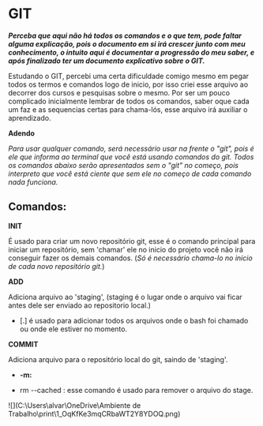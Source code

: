# GIT

_**Perceba que aqui não há todos os comandos e o que tem, pode faltar alguma explicação, pois o documento em si irá crescer junto com meu conhecimento, o intuito aqui é documentar a progressão do meu saber, e após finalizado ter um documento explicativo sobre o GIT.**_

Estudando o GIT, percebi uma certa dificuldade comigo mesmo em pegar todos os termos e comandos logo de inicio, por isso criei esse arquivo ao decorrer dos cursos e pesquisas sobre o mesmo. Por ser um pouco complicado inicialmente lembrar de todos os comandos, saber oque cada um faz e as sequencias certas para chama-lós, esse arquivo irá auxiliar o aprendizado.

**Adendo**

_Para usar qualquer comando, será necessário usar na frente o "git", pois é ele que informa ao terminal que você está usando comandos do git. Todos os comandos abaixo serão apresentados sem o "git" no começo, pois interpreto que você está ciente que sem ele no começo de cada comando nada funciona._

## Comandos:

**INIT**

É usado para criar um novo repositório git, esse é o comando principal para iniciar um repositório, sem 'chamar' ele no inicio do projeto você não irá conseguir fazer os demais comandos. (_Só é necessário chama-lo no inicio de cada novo repositório git._)

**ADD**

Adiciona arquivo ao 'staging', (staging é o lugar onde o arquivo vai ficar antes dele ser enviado ao repositorio local.) 

- [.] é usado para adicionar todos os arquivos onde o bash foi chamado ou onde ele estiver no momento.

**COMMIT**

Adiciona arquivo para o repositório local do git, saindo de 'staging'. 

- **-m:**  



- rm --cached <file> : esse comando é usado para remover o arquivo do stage.

  

![](C:\Users\alvar\OneDrive\Ambiente de Trabalho\print\1_OqKfKe3mqCRbaWT2Y8YDOQ.png)
